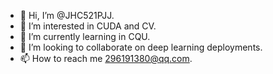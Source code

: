 - 👋 Hi, I’m @JHC521PJJ.
- 👀 I’m interested in CUDA and CV.
- 🌱 I’m currently learning in CQU.
- 💞️ I’m looking to collaborate on deep learning deployments.
- 📫 How to reach me 296191380@qq.com.

<!---
JHC521PJJ/JHC521PJJ is a ✨ special ✨ repository because its `README.md` (this file) appears on your GitHub profile.
You can click the Preview link to take a look at your changes.
--->
